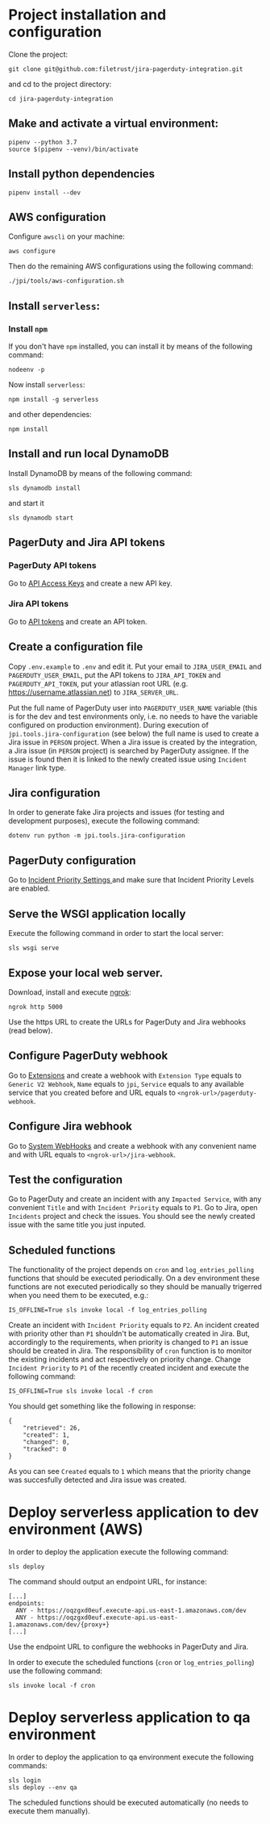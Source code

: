 # Project installation and configuration

Clone the project:

```
git clone git@github.com:filetrust/jira-pagerduty-integration.git
```

and cd to the project directory:

```
cd jira-pagerduty-integration
```

## Make and activate a virtual environment:

```
pipenv --python 3.7
source $(pipenv --venv)/bin/activate
```

## Install python dependencies

```
pipenv install --dev
```

## AWS configuration

Configure `awscli` on your machine:

```
aws configure
```

Then do the remaining AWS configurations using the following command:

```
./jpi/tools/aws-configuration.sh
```

## Install `serverless`:

### Install `npm`

If you don't have `npm` installed, you can install it by means of the
following command:

```
nodeenv -p
```

Now install `serverless`:

```
npm install -g serverless
```

and other dependencies:

```
npm install
```

## Install and run local DynamoDB

Install DynamoDB by means of the following command:

```
sls dynamodb install
```

and start it

```
sls dynamodb start
```

## PagerDuty and Jira API tokens

### PagerDuty API tokens

Go to [API Access Keys](https://atykhonov2.pagerduty.com/api_keys) and
create a new API key.

### Jira API tokens

Go to [API tokens](https://id.atlassian.com/manage/api-tokens) and
create an API token.

## Create a configuration file

Copy `.env.example` to `.env` and edit it. Put your email to
`JIRA_USER_EMAIL` and `PAGERDUTY_USER_EMAIL`, put the API tokens to
`JIRA_API_TOKEN` and `PAGERDUTY_API_TOKEN`, put your atlassian root
URL (e.g. https://username.atlassian.net) to `JIRA_SERVER_URL`.

Put the full name of PagerDuty user into `PAGERDUTY_USER_NAME`
variable (this is for the dev and test environments only, i.e. no
needs to have the variable configured on production
environment). During execution of `jpi.tools.jira-configuration` (see
below) the full name is used to create a Jira issue in `PERSON`
project. When a Jira issue is created by the integration, a Jira issue
(in `PERSON` project) is searched by PagerDuty assignee. If the issue
is found then it is linked to the newly created issue using `Incident
Manager` link type.

## Jira configuration

In order to generate fake Jira projects and issues (for testing and
development purposes), execute the following command:

```
dotenv run python -m jpi.tools.jira-configuration
```

## PagerDuty configuration

Go to [Incident Priority Settings
](https://glasswall-qa.pagerduty.com/account/incident_priorities) and
make sure that Incident Priority Levels are enabled.

## Serve the WSGI application locally

Execute the following command in order to start the local server:

```
sls wsgi serve
```

## Expose your local web server.

Download, install and execute [ngrok](https://ngrok.com):

```
ngrok http 5000
```

Use the https URL to create the URLs for PagerDuty and Jira
webhooks (read below).

## Configure PagerDuty webhook

Go to [Extensions](https://yourusername.pagerduty.com/extensions) and
create a webhook with `Extension Type` equals to `Generic V2 Webhook`,
`Name` equals to `jpi`, `Service` equals to any available service that
you created before and URL equals to `<ngrok-url>/pagerduty-webhook`.

## Configure Jira webhook

Go to [System
WebHooks](https://yourusername.atlassian.net/plugins/servlet/webhooks)
and create a webhook with any convenient name and with URL equals to
`<ngrok-url>/jira-webhook`.

## Test the configuration

Go to PagerDuty and create an incident with any `Impacted Service`,
with any convenient `Title` and with `Incident Priority` equals to
`P1`. Go to Jira, open `Incidents` project and check the issues. You
should see the newly created issue with the same title you just
inputed.

## Scheduled functions

The functionality of the project depends on `cron` and
`log_entries_polling` functions that should be executed
periodically. On a dev environment these functions are not executed
periodically so they should be manually trigerred when you need them
to be executed, e.g.:

```
IS_OFFLINE=True sls invoke local -f log_entries_polling
```

Create an incident with `Incident Priority` equals to `P2`. An
incident created with priority other than `P1` shouldn't be
automatically created in Jira. But, accordingly to the requirements,
when priority is changed to `P1` an issue should be created in
Jira. The responsibility of `cron` function is to monitor the existing
incidents and act respectively on priority change. Change `Incident
Priority` to `P1` of the recently created incident and execute the
following command:

```
IS_OFFLINE=True sls invoke local -f cron
```

You should get something like the following in response:

```
{
    "retrieved": 26,
    "created": 1,
    "changed": 0,
    "tracked": 0
}
```

As you can see `Created` equals to `1` which means that the priority
change was succesfully detected and Jira issue was created.

# Deploy serverless application to dev environment (AWS)

In order to deploy the application execute the following command:

```
sls deploy
```

The command should output an endpoint URL, for instance:

```
[...]
endpoints:
  ANY - https://oqzgxd0euf.execute-api.us-east-1.amazonaws.com/dev
  ANY - https://oqzgxd0euf.execute-api.us-east-1.amazonaws.com/dev/{proxy+}
[...]

```

Use the endpoint URL to configure the webhooks in PagerDuty and Jira.

In order to execute the scheduled functions (`cron` or
`log_entries_polling`) use the following command:

```
sls invoke local -f cron
```

# Deploy serverless application to qa environment

In order to deploy the application to qa environment execute the
following commands:

```
sls login
sls deploy --env qa
```

The scheduled functions should be executed automatically (no needs to
execute them manually).
